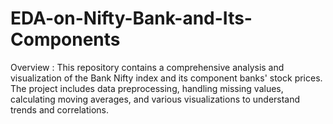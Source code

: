 # EDA-on-Nifty-Bank-and-Its-Components
Overview :
This repository contains a comprehensive analysis and visualization of the Bank Nifty index and its component banks' stock prices. The project includes data preprocessing, handling missing values, calculating moving averages, and various visualizations to understand trends and correlations.

